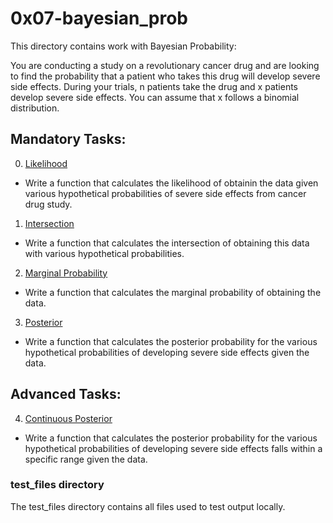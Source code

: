 # 0x07-bayesian_prob
This directory contains work with Bayesian Probability:

You are conducting a study on a revolutionary cancer drug and are looking to find the probability that a patient who takes this drug will develop severe side effects. During your trials, n patients take the drug and x patients develop severe side effects. You can assume that x follows a binomial distribution.


## Mandatory Tasks:
0. [Likelihood](/math/0x07-bayesian_prob/0-likelihood.py)
* Write a function that calculates the likelihood of obtainin the data given various hypothetical probabilities of severe side effects from cancer drug study.
1. [Intersection](/math/0x07-bayesian_prob/1-intersection.py)
* Write a function that calculates the intersection of obtaining this data with various hypothetical probabilities.
2. [Marginal Probability](/math/0x07-bayesian_prob/2-marginal.py)
* Write a function that calculates the marginal probability of obtaining the data.
3. [Posterior](/math/0x07-bayesian_prob/3-posterior.py)
* Write a function that calculates the posterior probability for the various hypothetical probabilities of developing severe side effects given the data.

## Advanced Tasks:
4. [Continuous Posterior](/math/0x07-bayesian_prob/100-continuous.py)
* Write a function that calculates the posterior probability for the various hypothetical probabilities of developing severe side effects falls within a specific range given the data.

### test_files directory
The test_files directory contains all files used to test output locally.

